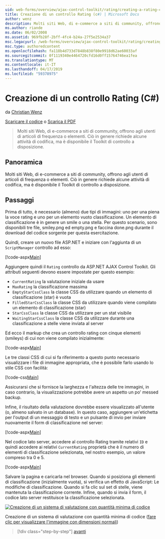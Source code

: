 ```yaml
---
uid: web-forms/overview/ajax-control-toolkit/rating/creating-a-rating-control-cs
title: Creazione di un controllo Rating (c#) | Microsoft Docs
author: wenz
description: Molti siti Web, di e-commerce a siti di community, offrono agli utenti di articoli di frequenza o elementi. Ciò in genere richiede alcune attività di codifica, ma non è disponibile il...
ms.author: riande
ms.date: 06/02/2008
ms.assetid: 969fb28f-2bff-4fc4-b24a-27f5e2534a37
msc.legacyurl: /web-forms/overview/ajax-control-toolkit/rating/creating-a-rating-control-cs
msc.type: authoredcontent
ms.openlocfilehash: fa118b4d733d7848b838f80e9918d62ae60033af
ms.sourcegitcommit: 0f1119340e4464720cfd16d0ff15764746ea1fea
ms.translationtype: MT
ms.contentlocale: it-IT
ms.lasthandoff: 04/17/2019
ms.locfileid: "59378975"
---
```

# <a name="creating-a-rating-control-c"></a>Creazione di un controllo Rating (C#)

da [Christian Wenz](https://github.com/wenz)

[Scaricare il codice](http://download.microsoft.com/download/9/3/f/93f8daea-bebd-4821-833b-95205389c7d0/rating0.cs.zip) o [Scarica il PDF](http://download.microsoft.com/download/2/d/c/2dc10e34-6983-41d4-9c08-f78f5387d32b/rating0CS.pdf)

> Molti siti Web, di e-commerce a siti di community, offrono agli utenti di articoli di frequenza o elementi. Ciò in genere richiede alcune attività di codifica, ma è disponibile il Toolkit di controllo a disposizione.


## <a name="overview"></a>Panoramica

Molti siti Web, di e-commerce a siti di community, offrono agli utenti di articoli di frequenza o elementi. Ciò in genere richiede alcune attività di codifica, ma è disponibile il Toolkit di controllo a disposizione.

## <a name="steps"></a>Passaggi

Prima di tutto, è necessario (almeno) due tipi di immagini: uno per una piena la voce rating e uno per un elemento vuoto classificazione. Un elemento di classificazione è in genere un smile o una stella. Per questo scenario, sono disponibili tre file, smiley.png ed empty.png e faccina done.png durante il download del codice sorgente per questa esercitazione.

Quindi, creare un nuovo file ASP.NET e iniziare con l'aggiunta di un `ScriptManager` controllo ad esso:

[!code-aspx[Main](creating-a-rating-control-cs/samples/sample1.aspx)]

Aggiungere quindi il `Rating` controllo da ASP.NET AJAX Control Toolkit. Gli attributi seguenti devono essere impostate per questo esempio:

- `CurrentRating` la valutazione iniziale da usare
- `MaxRating` la classificazione massima
- `EmptyStarCssClass` la classe CSS da utilizzare quando un elemento di classificazione (star) è vuota
- `FilledStarCssClass` la classe CSS da utilizzare quando viene compilato un elemento di classificazione (star)
- `StarCssClass` la classe CSS da utilizzare per un stat visibile
- `WaitingStarCssClass` la classe CSS da utilizzare durante una classificazione a stelle viene inviata al server

Ed ecco il markup che crea un controllo rating con cinque elementi (smileys) di cui non viene compilato inizialmente:

[!code-aspx[Main](creating-a-rating-control-cs/samples/sample2.aspx)]

Le tre classi CSS di cui si fa riferimento a questo punto necessario visualizzare i file di immagine appropriata, che è possibile farlo usando lo stile CSS con facilità:

[!code-css[Main](creating-a-rating-control-cs/samples/sample3.css)]

Assicurarsi che si fornisce la larghezza e l'altezza delle tre immagini, in caso contrario, la visualizzazione potrebbe avere un aspetto un po' messed backup.

Infine, il risultato della valutazione dovrebbe essere visualizzato all'utente (o, almeno salvato in un database). In questo caso, aggiungere un'etichetta per l'output di un messaggio di testo e un pulsante di invio per inviare nuovamente il form di classificazione nel server:

[!code-aspx[Main](creating-a-rating-control-cs/samples/sample4.aspx)]

Nel codice lato server, accedere al controllo Rating tramite relativi `ID` e quindi accedere ai relativi `CurrentRating` proprietà che è il numero di elementi di classificazione selezionata, nel nostro esempio, un valore compreso tra 0 e 5.

[!code-aspx[Main](creating-a-rating-control-cs/samples/sample5.aspx)]

Salvare la pagina e caricarla nel browser. Quando si posiziona gli elementi di classificazione (inizialmente vuota), si verifica un effetto di JavaScript: Le modifiche di classificazione. Quando si fa clic sul set di stelle, viene mantenuta la classificazione corrente. Infine, quando si invia il form, il codice lato server restituisce la classificazione selezionata.


[![Creazione di un sistema di valutazione con quantità minima di codice](creating-a-rating-control-cs/_static/image2.png)](creating-a-rating-control-cs/_static/image1.png)

Creazione di un sistema di valutazione con quantità minima di codice ([fare clic per visualizzare l'immagine con dimensioni normali](creating-a-rating-control-cs/_static/image3.png))

> [!div class="step-by-step"]
> [avanti](creating-a-rating-control-vb.md)
